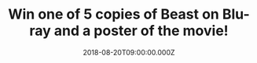 ---
campaign-uuid: "c-8a275415-0e89-4d6c-a86b-1886ece1de94"
type: "Competition"
category: "Gifts"
date: "2018-08-20T09:00:00.000Z"
end-date: "2018-09-03T23:59:00.000Z"
disable-form: false
is_promoted: false
has_entry_page: true
title: "Win one of 5 copies of Beast on Blu-ray and a poster of the movie!"
competition-description: "<p>Beast is finally coming home to you! The original movie\
  \ from the amazing director Michael Pearce is out on Blu-ray now and we have 5 copies\
  \ to give away to 5 lucky NME members!</p>\n<p>Does it sound like the best plan\
  \ for your weekend? Click below for a chance to win.</p>\n"
hero-header: "Win one of 5 copies of Beast on Blu-ray and a poster of the movie!"
terms-confirmation: "N/A"
banner-img: "https://assets.expresslyapp.com/asset-1af5ad80-4ced-40f9-895d-dbc0514b3499.jpg"
logo-left-href: "aaa.nme.com"
logo-left-image: "https://assets.expresslyapp.com/asset-6bb693eb-38b7-41b2-bcdd-cd81e272ce76.jpg"
logo-left-title: "nme aaa"
bg-image-hero: "https://assets.expresslyapp.com/asset-e40641ac-c046-406c-8c48-ec82cde40516.jpg"
bg-image-first: "https://assets.expresslyapp.com/asset-91166955-cee7-4b8e-954d-6e098d814a4e.jpg"
bg-image-second: "https://assets.expresslyapp.com/asset-67b64ed8-5b17-4b83-828f-7aaba1221705.jpg"
section1-content: "<p>Starring Jessie Buckley, Johnny Flynn, Geraldine James, Olwen\
  \ Fouéré, Trystan Gravelle, and Charley Palmer Rothwell, BEAST follows up the story\
  \ of Moll who is a 27 year old and still living at home, stifled by the small island\
  \ community around her and too beholden to her family to break away. When she meets\
  \ Pascal, a free-spirited stranger, a whole new world opens up to her and she begins\
  \ to feel alive for the first time, falling madly in love.</p>\n<p>Finally breaking\
  \ free from her family, Moll moves in with Pascal to start a new life. But when\
  \ he is arrested as the key suspect in a series of brutal murders, she is left isolated\
  \ and afraid. Choosing to stand with him against the suspicions of the community,\
  \ Moll finds herself forced to make choices that will impact her life forever.</p>\n"
section2-content: "<p>This Blu-ray is the perfect movie for you to get stuck into\
  \ including special features such as: The Making of Beast - Featurette, A Look at\
  \ Beast - Photo Gallery & Optional English SDH and Spanish subtitles for the main\
  \ feature!</p>\n<p>To celebrate the release of the movie, 5 lucky readers have the\
  \ chance to win a Blu-ray copy and poster of Michael Pearce’s critically acclaimed\
  \ Beast starring the musician Johnny Flynn and Jessie Buckley who also is a singer\
  \ and is going to be playing at Glaswegian Country in Wild Rose.</p>\n</p>Hurry\
  \ up and enter the form below for a chance to win!</p>\n<p>Weekend=SORTED!</p>\n"
entry-title: "Win one of 5 copies of Beast on Blu-ray and a poster of the movie!"
entry-content: "<p>Enter the draw to win one of 5 copies of Beast on Blu-ray and a\
  \ poster of the movieby completing the form below before 23:59 on 3rd of September\
  \ 2018.</p>\n"
has-winner: false
prize-description: "One of 5 copies of Beast on Blu-ray and a poster of the movie."
special-conditions: "Multiple entries are allowed up to one every day."
country-restrictions:
- "GB"
---